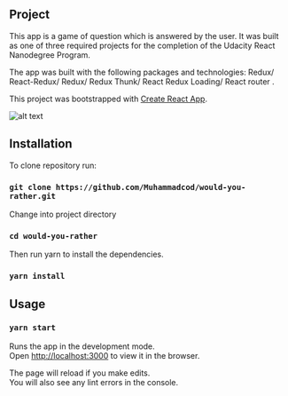## Project

This app is a game of question which is answered by the user. It was built as one of three required projects for the completion of the Udacity React Nanodegree Program.

The app was built with the following packages and technologies:
Redux/ React-Redux/ Redux/ Redux Thunk/ React Redux Loading/ React router .

This project was bootstrapped with [Create React App](https://github.com/facebook/create-react-app).

![alt text](./public/react-1.png)

## Installation

To clone repository run:

### `git clone https://github.com/Muhammadcod/would-you-rather.git`

Change into project directory

### `cd would-you-rather`

Then run yarn to install the dependencies.

### `yarn install`

## Usage

### `yarn start`

Runs the app in the development mode.<br />
Open [http://localhost:3000](http://localhost:3000) to view it in the browser.

The page will reload if you make edits.<br />
You will also see any lint errors in the console.
